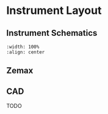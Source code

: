 # Instrument Layout


## Instrument Schematics

```{figure} 2023_VAMPIRES_diagram.png
:width: 100%
:align: center
```

## Zemax

## CAD

TODO